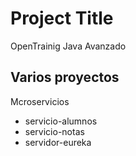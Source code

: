 # Project Title

OpenTrainig Java Avanzado

## Varios proyectos

Mcroservicios

- servicio-alumnos
- servicio-notas
- servidor-eureka
